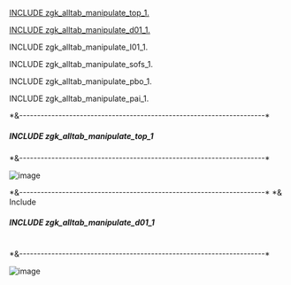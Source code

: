 
<a href="#top1">INCLUDE zgk_alltab_manipulate_top_1.</a>

<a href="#d011">INCLUDE zgk_alltab_manipulate_d01_1.</a>

INCLUDE zgk_alltab_manipulate_I01_1.

INCLUDE zgk_alltab_manipulate_sofs_1.

INCLUDE zgk_alltab_manipulate_pbo_1.

INCLUDE zgk_alltab_manipulate_pai_1.



<p>*&---------------------------------------------------------------------* </p>
   <h5 id="top1">INCLUDE zgk_alltab_manipulate_top_1</h5>   *&---------------------------------------------------------------------*  


![image](https://github.com/GrzegorzKraszewski/GK_Sap_Abap_main_projects/assets/141272893/d56544dc-e52e-4a07-87ea-34a060361832)


<div>
*&---------------------------------------------------------------------* 
*& Include      <h5 id="d011">INCLUDE zgk_alltab_manipulate_d01_1</h5> <br>     
*&---------------------------------------------------------------------*  <br>
</div>

![image](https://github.com/GrzegorzKraszewski/GK_Sap_Abap_main_projects/assets/141272893/1138955d-5981-4684-a82f-060c10b50fa1)

